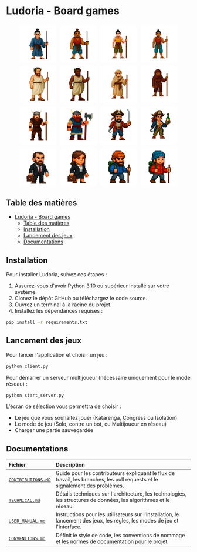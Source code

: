 # Ludoria - Board games

<div style="display: flex; flex-wrap: wrap; justify-content: center;">
<img src="assets/japon/joueur1.png" style="width: 100px; margin: 5px;">
<img src="assets/japon/joueur2.png" style="width: 100px; margin: 5px;">
<img src="assets/tropique/joueur1.png" style="width: 100px; margin: 5px;">
<img src="assets/tropique/joueur2.png" style="width: 100px; margin: 5px;">
<img src="assets/grec/joueur1.png" style="width: 100px; margin: 5px;">
<img src="assets/grec/joueur2.png" style="width: 100px; margin: 5px;">
<img src="assets/sahara/joueur1.png" style="width: 100px; margin: 5px;">
<img src="assets/sahara/joueur2.png" style="width: 100px; margin: 5px;">
<img src="assets/nordique/joueur1.png" style="width: 100px; margin: 5px;">
<img src="assets/nordique/joueur2.png" style="width: 100px; margin: 5px;">
<img src="assets/pirate/joueur1.png" style="width: 100px; margin: 5px;">
<img src="assets/pirate/joueur2.png" style="width: 100px; margin: 5px;">
<img src="assets/urbain/joueur1.png" style="width: 100px; margin: 5px;">
<img src="assets/urbain/joueur2.png" style="width: 100px; margin: 5px;">
<img src="assets/montagne/joueur1.png" style="width: 100px; margin: 5px;">
<img src="assets/montagne/joueur2.png" style="width: 100px; margin: 5px;">
</div>


## Table des matières

- [Ludoria - Board games](#ludoria---board-games)
  - [Table des matières](#table-des-matières)
  - [Installation](#installation)
  - [Lancement des jeux](#lancement-des-jeux)
  - [Documentations](#documentations)

## Installation

Pour installer Ludoria, suivez ces étapes :

1. Assurez-vous d'avoir Python 3.10 ou supérieur installé sur votre système.
2. Clonez le dépôt GitHub ou téléchargez le code source.
3. Ouvrez un terminal à la racine du projet.
4. Installez les dépendances requises :

```bash
pip install -r requirements.txt
```

## Lancement des jeux

Pour lancer l'application et choisir un jeu :

```bash
python client.py
```

Pour démarrer un serveur multijoueur (nécessaire uniquement pour le mode réseau) :

```bash
python start_server.py
```

L'écran de sélection vous permettra de choisir :
- Le jeu que vous souhaitez jouer (Katarenga, Congress ou Isolation)
- Le mode de jeu (Solo, contre un bot, ou Multijoueur en réseau)
- Charger une partie sauvegardée

## Documentations
| Fichier                                                  | Description                                                                                             |
| :------------------------------------------------------- | :------------------------------------------------------------------------------------------------------ |
| [`CONTRIBUTIONS.MD`](docs/CONTRIBUTIONS.MD)               | Guide pour les contributeurs expliquant le flux de travail, les branches, les pull requests et le signalement des problèmes. |
| [`TECHNICAL.md`](docs/TECHNICAL.md) | Détails techniques sur l'architecture, les technologies, les structures de données, les algorithmes et le réseau. |
| [`USER_MANUAL.md`](docs/USER_MANUAL.md)                   | Instructions pour les utilisateurs sur l'installation, le lancement des jeux, les règles, les modes de jeu et l'interface. |
| [`CONVENTIONS.md`](docs/CONVENTIONS.md)                   | Définit le style de code, les conventions de nommage et les normes de documentation pour le projet.   |
